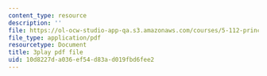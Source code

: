 ```yaml
---
content_type: resource
description: ''
file: https://ol-ocw-studio-app-qa.s3.amazonaws.com/courses/5-112-principles-of-chemical-science-fall-2005/10d8227da036ef54d83ad019fbd6fee2_r8-cr6wrOgE.pdf
file_type: application/pdf
resourcetype: Document
title: 3play pdf file
uid: 10d8227d-a036-ef54-d83a-d019fbd6fee2
---
```


